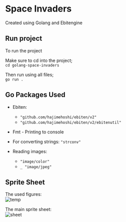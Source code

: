 # Space Invaders 

Created using Golang and Ebitengine


## Run project

To run the project

Make sure to cd into the project;
<br>
``` cd golang-space-invaders ```

Then run using all files;
<br>
``` go run . ```


## Go Packages Used

- Ebiten:
    - `"github.com/hajimehoshi/ebiten/v2"`
	- `"github.com/hajimehoshi/ebiten/v2/ebitenutil"`

- Fmt - Printing to console
- For converting strings: `"strconv"`
- Reading images:
    - `"image/color"`
	- `_ "image/jpeg"`



## Sprite Sheet

The used figures:
<br>
![temp](https://user-images.githubusercontent.com/66110094/184032629-0c12ec0a-9585-4887-a5ec-e3cbb82e8a71.jpg)



The main sprite sheet: 
<br>
![sheet](https://user-images.githubusercontent.com/66110094/183764958-a7402279-8367-4692-a16e-91ec9f9d79ed.jpg)
